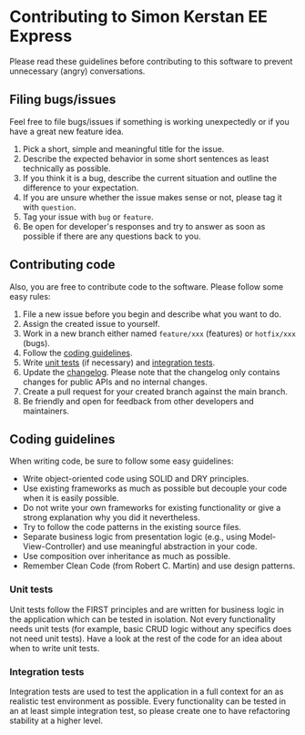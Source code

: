 # Contributing to Simon Kerstan EE Express

Please read these guidelines before contributing to this software to prevent unnecessary (angry) conversations.

## Filing bugs/issues

Feel free to file bugs/issues if something is working unexpectedly or if you have a great new feature idea.

1. Pick a short, simple and meaningful title for the issue.
2. Describe the expected behavior in some short sentences as least technically as possible.
3. If you think it is a bug, describe the current situation and outline the difference to your expectation.
4. If you are unsure whether the issue makes sense or not, please tag it with `question`.
5. Tag your issue with `bug` or `feature`.
6. Be open for developer's responses and try to answer as soon as possible if there are any questions back to you.

## Contributing code

Also, you are free to contribute code to the software. Please follow some easy rules:

1. File a new issue before you begin and describe what you want to do.
2. Assign the created issue to yourself.
3. Work in a new branch either named `feature/xxx` (features) or `hotfix/xxx` (bugs).
4. Follow the [coding guidelines](#coding-guidelines).
5. Write [unit tests](#unit-tests) (if necessary) and [integration tests](#integration-tests).
6. Update the [changelog](CHANGELOG.md). Please note that the changelog only contains changes for public APIs and no
   internal changes.
7. Create a pull request for your created branch against the main branch.
8. Be friendly and open for feedback from other developers and maintainers.

## Coding guidelines

When writing code, be sure to follow some easy guidelines:

- Write object-oriented code using SOLID and DRY principles.
- Use existing frameworks as much as possible but decouple your code when it is easily possible.
- Do not write your own frameworks for existing functionality or give a strong explanation why you did it nevertheless.
- Try to follow the code patterns in the existing source files.
- Separate business logic from presentation logic (e.g., using Model-View-Controller) and use meaningful abstraction in
  your code.
- Use composition over inheritance as much as possible.
- Remember Clean Code (from Robert C. Martin) and use design patterns.

### Unit tests

Unit tests follow the FIRST principles and are written for business logic in the application which can be tested in
isolation. Not every functionality needs unit tests (for example, basic CRUD logic without any specifics does not need
unit tests). Have a look at the rest of the code for an idea about when to write unit tests.

### Integration tests

Integration tests are used to test the application in a full context for an as realistic test environment as possible.
Every functionality can be tested in an at least simple integration test, so please create one to have refactoring
stability at a higher level.
